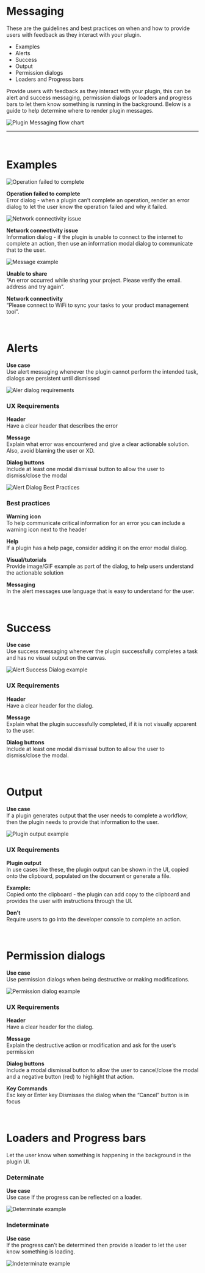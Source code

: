 # Messaging

These are the guidelines and best practices on when and how to provide users with feedback as they interact with your plugin.

- Examples
- Alerts
- Success
- Output
- Permission dialogs
- Loaders and Progress bars

Provide users with feedback as they interact with your plugin, this can be alert and success messaging, permission dialogs or loaders and progress bars to let them know something is running in the background. Below is a guide to help determine where to render plugin messages.


![Plugin Messaging flow chart](../ux-images/Messaging-1.png)

----------
 <br />

# Examples

![Operation failed to complete](../ux-images/Error-alert-example.png)

**Operation failed to complete**  
Error dialog - when a plugin can’t complete an operation, render an error dialog to let the user know the operation failed and why it failed.


![Network connectivity issue](../ux-images/Alert-Information-example-2.png)

**Network connectivity issue**  
Information dialog - if the plugin is unable to connect to the internet to complete an action, then use an information modal dialog to communicate that to the user.


![Message example](../ux-images/Messaging-example.png)

**Unable to share**  
“An error occurred while sharing your project. Please verify the email. address and try again”.

**Network connectivity**  
“Please connect to WiFi to sync your tasks to your product management tool”.
  
 <br />

# Alerts

**Use case**  
Use alert messaging whenever the plugin cannot perform the intended task, dialogs are persistent until dismissed

![Aler dialog requirements](../ux-images/Alert-Requirements.png)

### UX Requirements

**Header**  
Have a clear header that describes the error

**Message**  
Explain what error was encountered and give a clear actionable solution. Also, avoid blaming the user or XD.

**Dialog buttons**  
Include at least one modal dismissal button to allow the user to dismiss/close the modal

![Alert Dialog Best Practices](../ux-images/Alert-Recommendations.png)

### Best practices

**Warning icon**  
To help communicate critical information for an error you can include a warning icon next to the header

**Help**  
If a plugin has a help page, consider adding it on the error modal dialog.

**Visual/tutorials**  
Provide image/GIF example as part of the dialog, to help users understand the actionable solution

**Messaging**  
In the alert messages use language that is easy to understand for the user.
 
 <br />

# Success

**Use case**  
Use success messaging whenever the plugin successfully completes a task and has no visual output on the canvas.

![Alert Success Dialog example](../ux-images/Alert-Requirements.png)

### UX Requirements

**Header**  
Have a clear header for the dialog.

**Message**   
Explain what the plugin successfully completed, if it is not visually apparent to the user.

**Dialog buttons**  
Include at least one modal dismissal button to allow the user to dismiss/close the modal.

 <br />

# Output

**Use case**  
If a plugin generates output that the user needs to complete a workflow, then the plugin needs to provide that information to the user.

![Plugin output example](../ux-images/Plugin-output.png)

### UX Requirements

**Plugin output**  
In use cases like these, the plugin output can be shown in the UI, copied onto the clipboard, populated on the document or generate a file.

**Example:**   
Copied onto the clipboard - the plugin can add copy to the clipboard and provides the user with instructions through the UI.

**Don’t**  
Require users to go into the developer console to complete an action.

 <br />

# Permission dialogs

**Use case**  
Use permission dialogs when being destructive or making modifications.

![Permission dialog example](../ux-images/Permission-dialog-example.png)

### UX Requirements

**Header**   
Have a clear header for the dialog.

**Message**  
Explain the destructive action or modification and ask for the user’s permission

**Dialog buttons**   
Include a modal dismissal button to allow the user to cancel/close the modal and a negative button (red) to highlight that action.

**Key Commands**   
Esc key or Enter key Dismisses the dialog when the “Cancel” button is in focus

 <br />
  
# Loaders and Progress bars
Let the user know when something is happening in the background in the plugin UI. 

### Determinate
**Use case**  
Use case If the progress can be reflected on a loader. 

![Determinate example](../ux-images/Determinate-loader-example.png)


### Indeterminate
**Use case**  
If the progress can’t be determined then provide a loader to let the user know something is loading.

![Indeterminate example](../ux-images/Indeterminate-loader-example.png)

